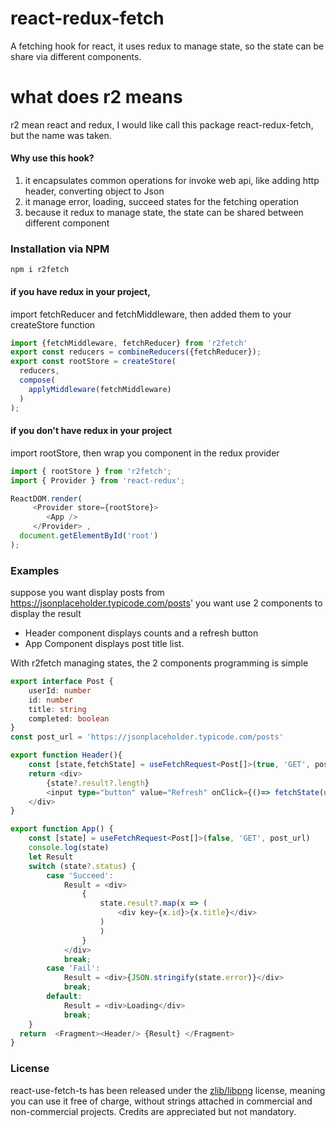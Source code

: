 # react-redux-fetch
A fetching hook for react, it uses redux to manage state, so the state can be share via different components. 
# what does r2 means
r2 mean react and redux, I would like call this package react-redux-fetch, but the name was taken.

#### Why use this hook?

1. it encapsulates common operations for invoke web api, like adding http header,  converting object to Json
2. it manage error, loading, succeed states for the fetching operation
3. because it redux to manage state, the state can be shared between different component

### Installation via NPM
```npm i r2fetch```
#### if you have redux in your project, 
import fetchReducer and fetchMiddleware, then added them to your createStore function
```typescript
import {fetchMiddleware, fetchReducer} from 'r2fetch'
export const reducers = combineReducers({fetchReducer});
export const rootStore = createStore(
  reducers,
  compose(
    applyMiddleware(fetchMiddleware)
  )
);

```
#### if you don't have redux in your project 
import rootStore, then wrap you component in the redux provider

```typescript
import { rootStore } from 'r2fetch';
import { Provider } from 'react-redux';

ReactDOM.render(
     <Provider store={rootStore}>
        <App />
     </Provider> ,
  document.getElementById('root')
);
```

### Examples
suppose you want display posts from https://jsonplaceholder.typicode.com/posts'
you want use 2 components to display the result
- Header component displays counts and a refresh button
- App Component displays post title list.

With r2fetch managing states, the 2 components programming is simple
```typescript
export interface Post {
    userId: number
    id: number
    title: string
    completed: boolean
}
const post_url = 'https://jsonplaceholder.typicode.com/posts'

export function Header(){
    const [state,fetchState] = useFetchRequest<Post[]>(true, 'GET', post_url)
    return <div>
        {state?.result?.length}
        <input type="button" value="Refresh" onClick={()=> fetchState(undefined)}/>
    </div>
}

export function App() {
    const [state] = useFetchRequest<Post[]>(false, 'GET', post_url)
    console.log(state)
    let Result 
    switch (state?.status) {
        case 'Succeed':
            Result = <div>
                {
                    state.result?.map(x => (
                        <div key={x.id}>{x.title}</div>
                    )
                    )
                }
            </div>
            break;
        case 'Fail':
            Result = <div>{JSON.stringify(state.error)}</div>
            break;
        default:
            Result = <div>Loading</div>
            break;
    }
  return  <Fragment><Header/> {Result} </Fragment>
}
```
### License
react-use-fetch-ts has been released under the [zlib/libpng](https://github.com/Lusito/react-use-fetch-ts/blob/master/LICENSE) license, meaning you
can use it free of charge, without strings attached in commercial and non-commercial projects. Credits are appreciated but not mandatory.